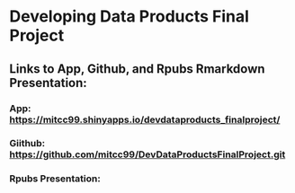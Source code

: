 # Developing Data Products Final Project
## Links to App, Github, and Rpubs Rmarkdown Presentation:

### App: https://mitcc99.shinyapps.io/devdataproducts_finalproject/

### Giithub: https://github.com/mitcc99/DevDataProductsFinalProject.git

### Rpubs Presentation: 
